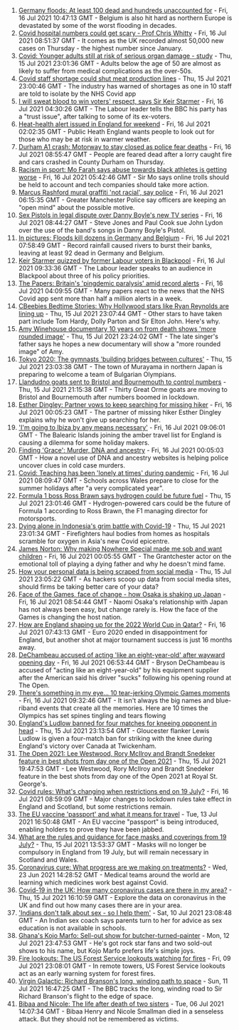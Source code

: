 1. [Germany floods: At least 100 dead and hundreds unaccounted for](https://www.bbc.co.uk/news/world-europe-57858829) - Fri, 16 Jul 2021 10:47:13 GMT - Belgium is also hit hard as northern Europe is devastated by some of the worst flooding in decades.
2. [Covid hospital numbers could get scary - Prof Chris Whitty](https://www.bbc.co.uk/news/uk-57858864) - Fri, 16 Jul 2021 08:51:37 GMT - It comes as the UK recorded almost 50,000 new cases on Thursday - the highest number since January.
3. [Covid: Younger adults still at risk of serious organ damage - study](https://www.bbc.co.uk/news/health-57840825) - Thu, 15 Jul 2021 23:01:36 GMT - Adults below the age of 50 are almost as likely to suffer from medical complications as the over-50s.
4. [Covid staff shortage could shut meat production lines](https://www.bbc.co.uk/news/business-57856566) - Thu, 15 Jul 2021 23:00:46 GMT - The industry has warned of shortages as one in 10 staff are told to isolate by the NHS Covid app
5. [I will sweat blood to win voters' respect, says Sir Keir Starmer](https://www.bbc.co.uk/news/uk-politics-57848266) - Fri, 16 Jul 2021 04:30:26 GMT - The Labour leader tells the BBC his party has a "trust issue", after talking to some of its ex-voters.
6. [Heat-health alert issued in England for weekend](https://www.bbc.co.uk/news/uk-57858950) - Fri, 16 Jul 2021 02:02:35 GMT - Public Heath England wants people to look out for those who may be at risk in warmer weather.
7. [Durham A1 crash: Motorway to stay closed as police fear deaths](https://www.bbc.co.uk/news/uk-england-tyne-57860919) - Fri, 16 Jul 2021 08:55:47 GMT - People are feared dead after a lorry caught fire and cars crashed in County Durham on Thursday.
8. [Racism in sport: Mo Farah says abuse towards black athletes is getting worse](https://www.bbc.co.uk/news/uk-57857993) - Fri, 16 Jul 2021 05:42:46 GMT - Sir Mo says online trolls should be held to account and tech companies should take more action.
9. [Marcus Rashford mural graffiti 'not racial', say police](https://www.bbc.co.uk/news/uk-england-manchester-57852315) - Fri, 16 Jul 2021 06:15:35 GMT - Greater Manchester Police say officers are keeping an "open mind" about the possible motive.
10. [Sex Pistols in legal dispute over Danny Boyle's new TV series](https://www.bbc.co.uk/news/entertainment-arts-57860013) - Fri, 16 Jul 2021 08:44:27 GMT - Steve Jones and Paul Cook sue John Lydon over the use of the band's songs in Danny Boyle's Pistol.
11. [In pictures: Floods kill dozens in Germany and Belgium](https://www.bbc.co.uk/news/world-europe-57858826) - Fri, 16 Jul 2021 07:58:49 GMT - Record rainfall caused rivers to burst their banks, leaving at least 92 dead in Germany and Belgium.
12. [Keir Starmer quizzed by former Labour voters in Blackpool](https://www.bbc.co.uk/news/uk-politics-57849730) - Fri, 16 Jul 2021 09:33:36 GMT - The Labour leader speaks to an audience in Blackpool about three of his policy priorities.
13. [The Papers: Britain's 'pingdemic paralysis' amid record alerts](https://www.bbc.co.uk/news/blogs-the-papers-57858393) - Fri, 16 Jul 2021 04:09:55 GMT - Many papers react to the news that the NHS Covid app sent more than half a million alerts in a week.
14. [CBeebies Bedtime Stories: Why Hollywood stars like Ryan Reynolds are lining up](https://www.bbc.co.uk/news/entertainment-arts-57827931) - Thu, 15 Jul 2021 23:07:44 GMT - Other stars to have taken part include Tom Hardy, Dolly Parton and Sir Elton John. Here's why.
15. [Amy Winehouse documentary 10 years on from death shows 'more rounded image'](https://www.bbc.co.uk/news/entertainment-arts-57850132) - Thu, 15 Jul 2021 23:24:02 GMT - The late singer's father says he hopes a new documentary will show a "more rounded image" of Amy.
16. [Tokyo 2020: The gymnasts 'building bridges between cultures'](https://www.bbc.co.uk/news/world-asia-57839224) - Thu, 15 Jul 2021 23:03:38 GMT - The town of Murayama in northern Japan is preparing to welcome a team of Bulgarian Olympians.
17. [Llandudno goats sent to Bristol and Bournemouth to control numbers](https://www.bbc.co.uk/news/uk-wales-57849393) - Thu, 15 Jul 2021 21:15:38 GMT - Thirty Great Orme goats are moving to Bristol and Bournemouth after numbers boomed in lockdown.
18. [Esther Dingley: Partner vows to keep searching for missing hiker](https://www.bbc.co.uk/news/uk-england-tyne-57818035) - Fri, 16 Jul 2021 00:05:23 GMT - The partner of missing hiker Esther Dingley explains why he won't give up searching for her.
19. ['I'm going to Ibiza by any means necessary'](https://www.bbc.co.uk/news/newsbeat-57856616) - Fri, 16 Jul 2021 09:06:01 GMT - The Balearic Islands joining the amber travel list for England is causing a dilemma for some holiday makers.
20. [Finding 'Grace': Murder, DNA and ancestry](https://www.bbc.co.uk/news/technology-57801794) - Fri, 16 Jul 2021 00:05:03 GMT - How a novel use of DNA and ancestry websites is helping police uncover clues in cold case murders.
21. [Covid: Teaching has been 'lonely at times' during pandemic](https://www.bbc.co.uk/news/uk-wales-57852713) - Fri, 16 Jul 2021 08:09:47 GMT - Schools across Wales prepare to close for the summer holidays after "a very complicated year".
22. [Formula 1 boss Ross Brawn says hydrogen could be future fuel](https://www.bbc.co.uk/sport/formula1/57842205) - Thu, 15 Jul 2021 23:01:46 GMT - Hydrogen-powered cars could be the future of Formula 1 according to Ross Brawn, the F1 managing director for motorsports.
23. [Dying alone in Indonesia's grim battle with Covid-19](https://www.bbc.co.uk/news/world-asia-57830770) - Thu, 15 Jul 2021 23:01:34 GMT - Firefighters haul bodies from homes as hospitals scramble for oxygen in Asia's new Covid epicentre.
24. [James Norton: Why making Nowhere Special made me sob and want children](https://www.bbc.co.uk/news/entertainment-arts-57769056) - Fri, 16 Jul 2021 00:05:55 GMT - The Grantchester actor on the emotional toll of playing a dying father and why he doesn't mind fame.
25. [How your personal data is being scraped from social media](https://www.bbc.co.uk/news/business-57841239) - Thu, 15 Jul 2021 23:05:22 GMT - As hackers scoop up data from social media sites, should firms be taking better care of your data?
26. [Face of the Games, face of change - how Osaka is shaking up Japan](https://www.bbc.co.uk/sport/olympics/57841166) - Fri, 16 Jul 2021 08:54:44 GMT - Naomi Osaka's relationship with Japan has not always been easy, but change rarely is. How the face of the Games is changing the host nation.
27. [How are England shaping up for the 2022 World Cup in Qatar?](https://www.bbc.co.uk/sport/football/57820088) - Fri, 16 Jul 2021 07:43:13 GMT - Euro 2020 ended in disappointment for England, but another shot at major tournament success is just 16 months away.
28. [DeChambeau accused of acting 'like an eight-year-old' after wayward opening day](https://www.bbc.co.uk/sport/golf/57860263) - Fri, 16 Jul 2021 06:53:44 GMT - Bryson DeChambeau is accused of "acting like an eight-year-old" by his equipment supplier after the American said his driver "sucks" following his opening round at The Open.
29. [There's something in my eye... 10 tear-jerking Olympic Games moments](https://www.bbc.co.uk/sport/olympics/57824699) - Fri, 16 Jul 2021 09:32:46 GMT - It isn't always the big names and blue-riband events that create all the memories. Here are 10 times the Olympics has set spines tingling and tears flowing
30. [England's Ludlow banned for four matches for kneeing opponent in head](https://www.bbc.co.uk/sport/rugby-union/57858884) - Thu, 15 Jul 2021 23:13:54 GMT - Gloucester flanker Lewis Ludlow is given a four-match ban for striking with the knee during England's victory over Canada at Twickenham.
31. [The Open 2021: Lee Westwood, Rory McIlroy and Brandt Snedeker feature in best shots from day one of the Open 2021](https://www.bbc.co.uk/sport/av/golf/57858253) - Thu, 15 Jul 2021 19:47:53 GMT - Lee Westwood, Rory McIlroy and Brandt Snedeker feature in the best shots from day one of the Open 2021 at Royal St. George's.
32. [Covid rules: What's changing when restrictions end on 19 July?](https://www.bbc.co.uk/news/explainers-52530518) - Fri, 16 Jul 2021 08:59:09 GMT - Major changes to lockdown rules take effect in England and Scotland, but some restrictions remain.
33. [The EU vaccine 'passport' and what it means for travel](https://www.bbc.co.uk/news/explainers-57665765) - Tue, 13 Jul 2021 16:50:48 GMT - An EU vaccine "passport" is being introduced, enabling holders to prove they have been jabbed.
34. [What are the rules and guidance for face masks and coverings from 19 July?](https://www.bbc.co.uk/news/health-51205344) - Thu, 15 Jul 2021 13:53:37 GMT - Masks will no longer be compulsory in England from 19 July, but will remain necessary in Scotland and Wales.
35. [Coronavirus cure: What progress are we making on treatments?](https://www.bbc.co.uk/news/health-52354520) - Wed, 23 Jun 2021 14:28:52 GMT - Medical teams around the world are learning which medicines work best against Covid.
36. [Covid-19 in the UK: How many coronavirus cases are there in my area?](https://www.bbc.co.uk/news/uk-51768274) - Thu, 15 Jul 2021 16:10:59 GMT - Explore the data on coronavirus in the UK and find out how many cases there are in your area.
37. ['Indians don't talk about sex - so I help them'](https://www.bbc.co.uk/news/stories-56838660) - Sat, 10 Jul 2021 23:08:48 GMT - An Indian sex coach says parents turn to her for advice as sex education is not available in schools.
38. [Ghana's Kojo Marfo: Sell-out show for butcher-turned-painter](https://www.bbc.co.uk/news/world-africa-57553149) - Mon, 12 Jul 2021 23:47:53 GMT - He's got rock star fans and two sold-out shows to his name, but Kojo Marfo prefers life's simple joys.
39. [Fire lookouts: The US Forest Service lookouts watching for fires](https://www.bbc.co.uk/news/world-us-canada-57626403) - Fri, 09 Jul 2021 23:08:01 GMT - In remote towers, US Forest Service lookouts act as an early warning system for forest fires.
40. [Virgin Galactic: Richard Branson's long, winding path to space](https://www.bbc.co.uk/news/science-environment-57798167) - Sun, 11 Jul 2021 16:47:25 GMT - The BBC tracks the long, winding road to Sir Richard Branson's flight to the edge of space.
41. [Bibaa and Nicole: The life after death of two sisters](https://www.bbc.co.uk/news/uk-england-london-57679755) - Tue, 06 Jul 2021 14:07:34 GMT - Bibaa Henry and Nicole Smallman died in a senseless attack. But they should not be remembered as victims.
